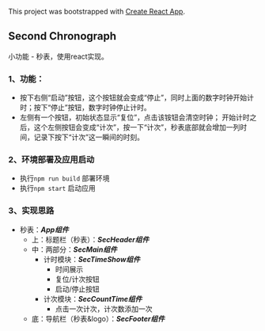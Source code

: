 This project was bootstrapped with [Create React App](https://github.com/facebook/create-react-app).

## Second Chronograph

小功能 - 秒表，使用react实现。
### 1、功能：
 - 按下右侧“启动”按钮，这个按钮就会变成“停止”，同时上面的数字时钟开始计时；按下“停止”按钮，数字时钟停止计时。
 - 左侧有一个按钮，初始状态显示“复位”，点击该铵钮会清空时钟； 开始计时之后，这个左侧按钮会变成“计次”，按一下“计次”，秒表底部就会增加一列时间，记录下按下“计次”这一瞬间的时刻。

### 2、环境部署及应用启动
 - 执行`npm run build` 部署环境
 - 执行`npm start` 启动应用
 
### 3、实现思路
 - 秒表：***App组件***
     - 上：标题栏（秒表）：***SecHeader组件***
     - 中：两部分：***SecMain组件***
        - 计时模块：***SecTimeShow组件***
            - 时间展示
            - 复位/计次按钮
            - 启动/停止按钮
        - 计次模块：***SecCountTime组件***
            - 点击一次计次，计次数添加一次
     - 底：导航栏（秒表&logo）：***SecFooter组件***